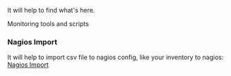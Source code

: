 It will help to find what's here.

Monitoring tools and scripts

### Nagios Import
It will help to import csv file to nagios config, like your inventory to nagios: 
[Nagios Import](https://github.com/pablodav/linux-general-doc-wiki/wiki/nagios-import)